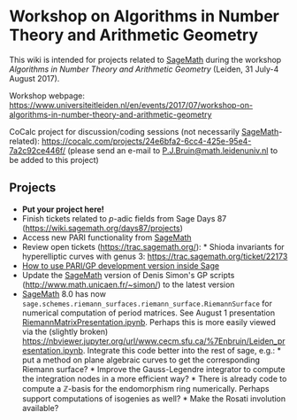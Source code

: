 

# Workshop on Algorithms in Number Theory and Arithmetic Geometry

This wiki is intended for projects related to <a href="/SageMath">SageMath</a> during the workshop _Algorithms in Number Theory and Arithmetic Geometry_ (Leiden, 31 July-4 August 2017). 

Workshop webpage: <a href="https://www.universiteitleiden.nl/en/events/2017/07/workshop-on-algorithms-in-number-theory-and-arithmetic-geometry">https://www.universiteitleiden.nl/en/events/2017/07/workshop-on-algorithms-in-number-theory-and-arithmetic-geometry</a> 

CoCalc project for discussion/coding sessions (not necessarily <a href="/SageMath">SageMath</a>-related): <a href="https://cocalc.com/projects/24e6bfa2-6cc4-425e-95e4-7a2c92ce446f/">https://cocalc.com/projects/24e6bfa2-6cc4-425e-95e4-7a2c92ce446f/</a> (please send an e-mail to <a href="mailto:P.J.Bruin@math.leidenuniv.nl">P.J.Bruin@math.leidenuniv.nl</a> to be added to this project) 


## Projects

* **Put your project here!** 
* Finish tickets related to $p$-adic fields from Sage Days 87 (<a href="https://wiki.sagemath.org/days87/projects">https://wiki.sagemath.org/days87/projects</a>) 
* Access new PARI functionality from <a href="/SageMath">SageMath</a> 
* Review open tickets (<a href="https://trac.sagemath.org/">https://trac.sagemath.org/</a>): 
      * Shioda invariants for hyperelliptic curves with genus 3: <a href="https://trac.sagemath.org/ticket/22173">https://trac.sagemath.org/ticket/22173</a> 
* <a href="/PariDevInSage">How to use PARI/GP development version inside Sage</a> 
* Update the <a href="/SageMath">SageMath</a> version of Denis Simon's GP scripts (<a href="http://www.math.unicaen.fr/~simon/">http://www.math.unicaen.fr/~simon/</a>) to the latest version 
* <a href="/SageMath">SageMath</a> 8.0 has now `sage.schemes.riemann_surfaces.riemann_surface.RiemannSurface` for numerical computation of period matrices. See August 1 presentation <a href="LeidenAugust2017/RiemannMatrixPresentation.ipynb">RiemannMatrixPresentation.ipynb</a>. Perhaps this is more easily viewed via the (slightly broken) <a class="https" href="https://nbviewer.jupyter.org/url/www.cecm.sfu.ca/%7Enbruin/Leiden_presentation.ipynb">https://nbviewer.jupyter.org/url/www.cecm.sfu.ca/%7Enbruin/Leiden_presentation.ipynb</a>. Integrate this code better into the rest of sage, e.g.: 
      * put a method on plane algebraic curves to get the corresponding Riemann surface? 
      * Improve the Gauss-Legendre integrator to compute the integration nodes in a more efficient way? 
      * There is already code to compute a $\mathbb{Z}$-basis for the endomorphism ring numerically. Perhaps support computations of isogenies as well? 
      * Make the Rosati involution available? 